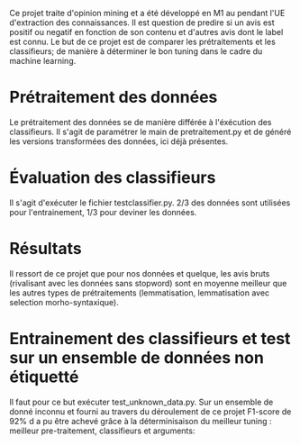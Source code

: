 Ce projet traite d'opinion mining et a été développé en M1 au pendant l'UE
d'extraction des connaissances. Il est question de predire si un avis est
positif ou negatif en fonction de son contenu et d'autres avis dont le label est
connu. Le but de ce projet est de comparer les prétraitements et les
classifieurs; de manière à déterminer le bon tuning dans le cadre du machine
learning.

# Prétraitement des données
Le prétraitement des données se de manière différée à l'éxécution des
classifieurs. Il s'agit de paramétrer le main de pretraitement.py et de généré
les versions transformées des données, ici déjà présentes.

# Évaluation des classifieurs
Il s'agit d'exécuter le fichier testclassifier.py. 2/3 des données
sont utilisées pour l'entrainement, 1/3 pour deviner les données.

# Résultats
Il ressort de ce projet que pour nos données et quelque, les avis bruts
(rivalisant avec les données sans stopword) sont en moyenne meilleur que les
autres types de prétraitements (lemmatisation, lemmatisation avec selection
morho-syntaxique).


# Entrainement des classifieurs et test sur un ensemble de données non étiquetté
Il faut pour ce but exécuter test_unknown_data.py. Sur un ensemble de donné inconnu et fourni au travers du déroulement de ce projet
F1-score de 92% d a pu être achevé grâce à la déterminisaison du meilleur tuning : meilleur pre-traitement, classifieurs et arguments:
